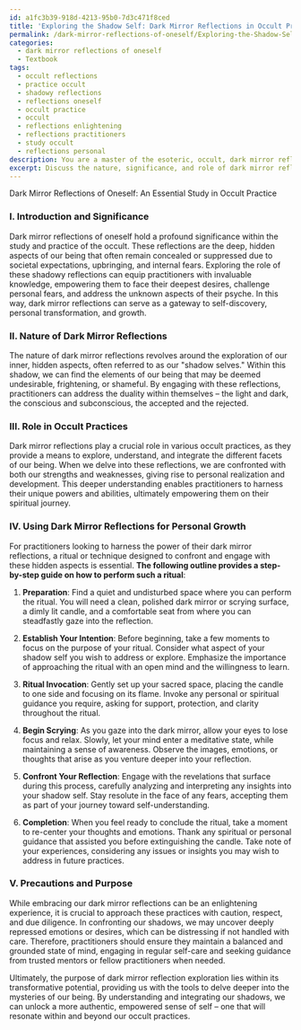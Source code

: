 ```yaml
---
id: a1fc3b39-918d-4213-95b0-7d3c471f8ced
title: 'Exploring the Shadow Self: Dark Mirror Reflections in Occult Practice'
permalink: /dark-mirror-reflections-of-oneself/Exploring-the-Shadow-Self-Dark-Mirror-Reflections-in-Occult-Practice/
categories:
  - dark mirror reflections of oneself
  - Textbook
tags:
  - occult reflections
  - practice occult
  - shadowy reflections
  - reflections oneself
  - occult practice
  - occult
  - reflections enlightening
  - reflections practitioners
  - study occult
  - reflections personal
description: You are a master of the esoteric, occult, dark mirror reflections of oneself and education, you have written many textbooks on the subject in ways that provide students with rich and deep understanding of the subject. You are being asked to write textbook-like sections on a topic and you do it with full context, explainability, and reliability in accuracy to the true facts of the topic at hand, in a textbook style that a student would easily be able to learn from, in a rich, engaging, and contextual way. Always include relevant context (such as formulas and history), related concepts, and in a way that someone can gain deep insights from.
excerpt: Discuss the nature, significance, and role of dark mirror reflections of oneself in the study and practice of the occult. Include insights on how practitioners can use these reflections to delve into their hidden desires, confront personal fears, and address unknown aspects of their psyche. Provide a brief guide on how to perform a ritual or technique involving one's dark mirror reflection, while emphasizing the precautions and purpose of the practice within the greater occult framework.
---
```

Dark Mirror Reflections of Oneself: An Essential Study in Occult Practice

### I. Introduction and Significance

Dark mirror reflections of oneself hold a profound significance within the study and practice of the occult. These reflections are the deep, hidden aspects of our being that often remain concealed or suppressed due to societal expectations, upbringing, and internal fears. Exploring the role of these shadowy reflections can equip practitioners with invaluable knowledge, empowering them to face their deepest desires, challenge personal fears, and address the unknown aspects of their psyche. In this way, dark mirror reflections can serve as a gateway to self-discovery, personal transformation, and growth.

### II. Nature of Dark Mirror Reflections

The nature of dark mirror reflections revolves around the exploration of our inner, hidden aspects, often referred to as our "shadow selves." Within this shadow, we can find the elements of our being that may be deemed undesirable, frightening, or shameful. By engaging with these reflections, practitioners can address the duality within themselves – the light and dark, the conscious and subconscious, the accepted and the rejected.

### III. Role in Occult Practices

Dark mirror reflections play a crucial role in various occult practices, as they provide a means to explore, understand, and integrate the different facets of our being. When we delve into these reflections, we are confronted with both our strengths and weaknesses, giving rise to personal realization and development. This deeper understanding enables practitioners to harness their unique powers and abilities, ultimately empowering them on their spiritual journey.

### IV. Using Dark Mirror Reflections for Personal Growth

For practitioners looking to harness the power of their dark mirror reflections, a ritual or technique designed to confront and engage with these hidden aspects is essential. **The following outline provides a step-by-step guide on how to perform such a ritual**:

1. **Preparation**: Find a quiet and undisturbed space where you can perform the ritual. You will need a clean, polished dark mirror or scrying surface, a dimly lit candle, and a comfortable seat from where you can steadfastly gaze into the reflection.

2. **Establish Your Intention**: Before beginning, take a few moments to focus on the purpose of your ritual. Consider what aspect of your shadow self you wish to address or explore. Emphasize the importance of approaching the ritual with an open mind and the willingness to learn.

3. **Ritual Invocation**: Gently set up your sacred space, placing the candle to one side and focusing on its flame. Invoke any personal or spiritual guidance you require, asking for support, protection, and clarity throughout the ritual.

4. **Begin Scrying**: As you gaze into the dark mirror, allow your eyes to lose focus and relax. Slowly, let your mind enter a meditative state, while maintaining a sense of awareness. Observe the images, emotions, or thoughts that arise as you venture deeper into your reflection.

5. **Confront Your Reflection**: Engage with the revelations that surface during this process, carefully analyzing and interpreting any insights into your shadow self. Stay resolute in the face of any fears, accepting them as part of your journey toward self-understanding.

6. **Completion**: When you feel ready to conclude the ritual, take a moment to re-center your thoughts and emotions. Thank any spiritual or personal guidance that assisted you before extinguishing the candle. Take note of your experiences, considering any issues or insights you may wish to address in future practices.

### V. Precautions and Purpose

While embracing our dark mirror reflections can be an enlightening experience, it is crucial to approach these practices with caution, respect, and due diligence. In confronting our shadows, we may uncover deeply repressed emotions or desires, which can be distressing if not handled with care. Therefore, practitioners should ensure they maintain a balanced and grounded state of mind, engaging in regular self-care and seeking guidance from trusted mentors or fellow practitioners when needed.

Ultimately, the purpose of dark mirror reflection exploration lies within its transformative potential, providing us with the tools to delve deeper into the mysteries of our being. By understanding and integrating our shadows, we can unlock a more authentic, empowered sense of self – one that will resonate within and beyond our occult practices.
